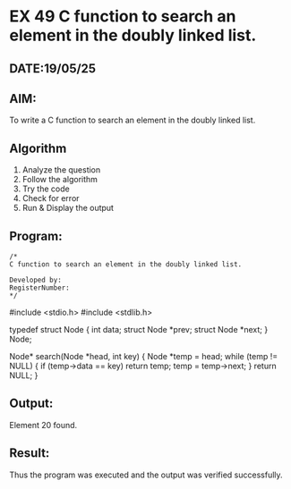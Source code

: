 # EX 49 C function to search an element in the doubly linked list.
## DATE:19/05/25
## AIM:
To write a C function to search an element in the doubly linked list.

## Algorithm
1. Analyze the question
2. Follow the algorithm
3. Try the code
4.  Check for error
5. Run & Display the output
   
## Program:
```
/*
C function to search an element in the doubly linked list.

Developed by: 
RegisterNumber:  
*/
```
#include <stdio.h>
#include <stdlib.h>

typedef struct Node {
    int data;
    struct Node *prev;
    struct Node *next;
} Node;

Node* search(Node *head, int key) {
    Node *temp = head;
    while (temp != NULL) {
        if (temp->data == key)
            return temp;
        temp = temp->next;
    }
    return NULL;
}



## Output:

Element 20 found.

## Result:
Thus the program was executed and the output was verified successfully.
